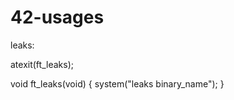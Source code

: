 # 42-usages

leaks:

atexit(ft_leaks);

void    ft_leaks(void)
{
    system("leaks binary_name");
}
